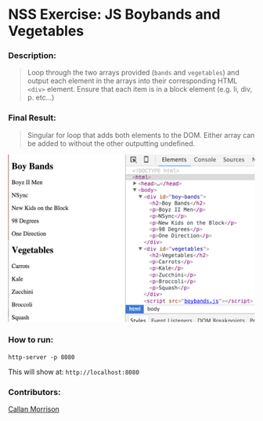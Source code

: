 # NSS Exercise: JS Boybands and Vegetables

### Description:
> Loop through the two arrays provided (`bands` and `vegetables`) and output each element in the arrays into their corresponding HTML `<div>` element. Ensure that each item is in a block element (e.g. li, div, p. etc...) 

### Final Result:
> Singular for loop that adds both elements to the DOM. Either array can be added to without the other outputting undefined.

![Boybands Screenshot](https://raw.githubusercontent.com/morecallan/JS-exercise-boy-bands-and-vegetables/master/screenshots/Boybands.png)


### How to run:
```
http-server -p 8080

```

This will show at:
`http://localhost:8080`

### Contributors:
[Callan Morrison](https://github.com/morecallan)